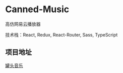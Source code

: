 # Canned-Music

高仿网易云播放器

技术栈：React, Redux, React-Router, Sass, TypeScript

## 项目地址

[罐头音乐](https://cannedmusic.yellowcan.top/)
